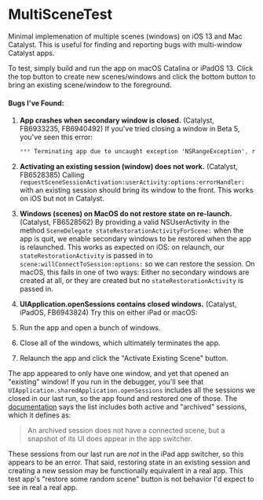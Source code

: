 # MultiSceneTest

Minimal implemenation of multiple scenes (windows) on iOS 13 and Mac Catalyst. This is useful for finding and reporting bugs with multi-window Catalyst apps.

To test, simply build and run the app on macOS Catalina or iPadOS 13. Click the top button to create new scenes/windows and click the bottom button to bring an existing scene/window to the foreground.

#### Bugs I've Found:

1. **App crashes when secondary window is closed.**
   (Catalyst, FB6933235, FB6940492)
 If you've tried closing a window in Beta 5, you've seen this error:
   ```objective-c
   *** Terminating app due to uncaught exception 'NSRangeException', reason: 'Cannot remove an observer <UINSSceneViewController 0x60000350eaa0> for the key path "view.window.screen.contentLayoutRect" from <UINSSceneViewController 0x60000350eaa0> because it is not registered as an observer.'
   ```
   
2. **Activating an existing session (window) does not work.**
   (Catalyst, FB6528385)
   Calling  `requestSceneSessionActivation:userActivity:options:errorHandler:` with an existing session should bring its window to the front. This works on iOS but not in Catalyst.

3. **Windows (scenes) on MacOS do not restore state on re-launch.**
   (Catalyst, FB6528562)
   By providing a valid NSUserActivity in the method `SceneDelegate stateRestorationActivityForScene:` when the app is quit, we enable secondary windows to be restored when the app is relaunched. This works as expected on iOS: on relaunch, our `stateRestorationActivity` is passed in to `scene:willConnectToSession:options:` so we can restore the session. On macOS, this fails in one of two ways: Either no secondary windows are created at all, or they are created but no `stateRestorationActivity` is passed in.

4. **UIApplication.openSessions contains closed windows.**
  (Catalyst, iPadOS, FB6943824)
  Try this on either iPad or macOS:

  1. Run the app and open a bunch of windows.

  2. Close all of the windows, which ultimately terminates the app.

  3. Relaunch the app and click the "Activate Existing Scene" button.

  The app appeared to only have one window, and yet that opened an "existing" window! If you run in the debugger, you'll see that `UIApplication.sharedApplication.openSessions` includes all the sessions we closed in our last run, so the app found and restored one of those. The [documentation](https://developer.apple.com/documentation/uikit/uiapplication/3197900-opensessions?language=objc) says the list includes both active and "archived" sessions, which it defines as:
  
  > An archived session does not have a connected scene, but a snapshot of its UI does appear in the app switcher.
  
  These sessions from our last run are _not_ in the iPad app switcher, so this appears to be an error. That said, restoring state in an existing session and creating a new session may be functionally equivalent in a real app. This test app's "restore some random scene" button is not behavior I'd expect to see in real a real app.

